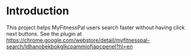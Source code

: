 # Introduction 
This project helps MyFitnessPal users search faster without having click next buttons.
See the plugin at https://chrome.google.com/webstore/detail/myfitnesspal-search/ldhanobekbokglkcpammiofjapcpenel?hl=en
